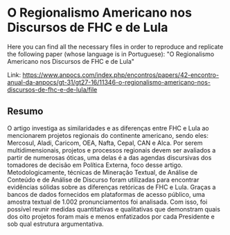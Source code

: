 # O Regionalismo Americano nos Discursos de FHC e de Lula
Here you can find all the necessary files in order to reproduce and replicate the following paper (whose language is in Portuguese): "O Regionalismo Americano nos Discursos de FHC e de Lula"

Link: https://www.anpocs.com/index.php/encontros/papers/42-encontro-anual-da-anpocs/gt-31/gt27-16/11346-o-regionalismo-americano-nos-discursos-de-fhc-e-de-lula/file

## Resumo

O artigo investiga as similaridades e as diferenças entre FHC e Lula ao mencionarem projetos regionais do continente americano, sendo eles: Mercosul, Aladi, Caricom, OEA, Nafta, Cepal, CAN e Alca. Por serem multidimensionais, projetos e processos regionais devem ser avaliados a partir de numerosas óticas, uma delas é a das agendas discursivas dos tomadores de decisão em Política Externa, foco desse artigo. Metodologicamente, técnicas de Mineração Textual, de Análise de Conteúdo e de Análise de Discurso foram utilizadas para encontrar evidências sólidas sobre as diferenças retóricas de FHC e Lula. Graças a bancos de dados fornecidos em plataformas de acesso público, uma amostra textual de 1.002 pronunciamentos foi analisada. Com isso, foi possível reunir medidas quantitativas e qualitativas que demonstram quais dos oito projetos foram mais e menos enfatizados por cada Presidente e sob qual estrutura argumentativa.
